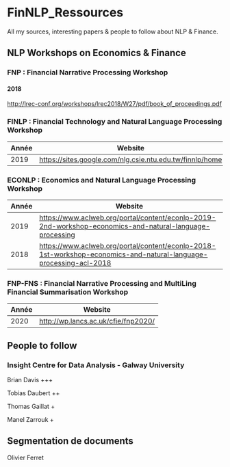# FinNLP_Ressources
All my sources, interesting papers &amp; people to follow about NLP &amp; Finance.

## NLP Workshops on Economics & Finance 
### FNP : Financial Narrative Processing Workshop
#### 2018
  http://lrec-conf.org/workshops/lrec2018/W27/pdf/book_of_proceedings.pdf

### FINLP : Financial Technology and Natural Language Processing Workshop
| Année | Website |
|-|-|
| 2019 | https://sites.google.com/nlg.csie.ntu.edu.tw/finnlp/home |

### ECONLP : Economics and Natural Language Processing Workshop
| Année | Website |
|-|-|
| 2019 | https://www.aclweb.org/portal/content/econlp-2019-2nd-workshop-economics-and-natural-language-processing |
| 2018 | https://www.aclweb.org/portal/content/econlp-2018-1st-workshop-economics-and-natural-language-processing-acl-2018 |

### FNP-FNS : Financial Narrative Processing and MultiLing Financial Summarisation Workshop
| Année | Website |
|-|-|
| 2020 | http://wp.lancs.ac.uk/cfie/fnp2020/ |


## People to follow
### Insight Centre for Data Analysis - Galway University
Brian Davis +++

Tobias Daubert ++

Thomas Gaillat +

Manel Zarrouk +


## Segmentation de documents
Olivier Ferret
